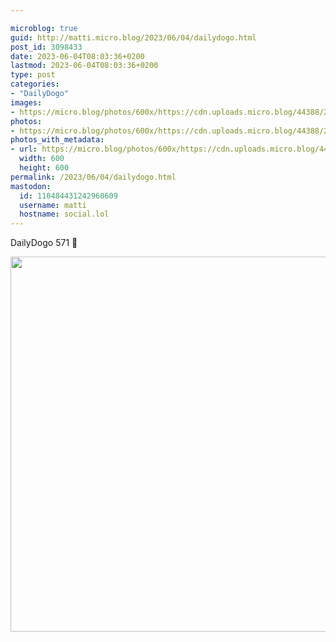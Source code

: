 ```yaml
---

microblog: true
guid: http://matti.micro.blog/2023/06/04/dailydogo.html
post_id: 3098433
date: 2023-06-04T08:03:36+0200
lastmod: 2023-06-04T08:03:36+0200
type: post
categories:
- "DailyDogo"
images:
- https://micro.blog/photos/600x/https://cdn.uploads.micro.blog/44388/2023/942c98f0ba.jpg
photos:
- https://micro.blog/photos/600x/https://cdn.uploads.micro.blog/44388/2023/942c98f0ba.jpg
photos_with_metadata:
- url: https://micro.blog/photos/600x/https://cdn.uploads.micro.blog/44388/2023/942c98f0ba.jpg
  width: 600
  height: 600
permalink: /2023/06/04/dailydogo.html
mastodon:
  id: 110484431242960609
  username: matti
  hostname: social.lol
---
```

DailyDogo 571 🐶

<img src="/media/uploads/2023/942c98f0ba.jpg" width="600" height="600" alt="" />
